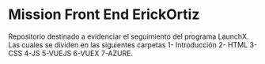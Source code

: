 # Mission Front End ErickOrtiz
Repositorio destinado a evidenciar el seguimiento del programa LaunchX. 
Las cuales se dividen en las siguientes carpetas 
1- Introducción 
2- HTML 
3-CSS 
4-JS 
5-VUEJS 
6-VUEX 
7-AZURE.
